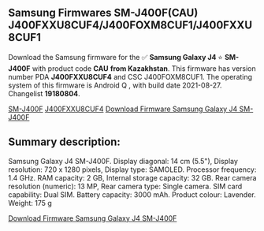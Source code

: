<h2>Samsung Firmwares SM-J400F(CAU) J400FXXU8CUF4/J400FOXM8CUF1/J400FXXU8CUF1</h2>
Download the Samsung firmware for the ✅ <strong>Samsung Galaxy J4 </strong> ⭐ <strong>SM-J400F</strong> with product code <strong>CAU</strong> <strong> from Kazakhstan</strong>. This firmware has version number PDA <strong>J400FXXU8CUF4</strong> and CSC J400FOXM8CUF1. The operating system of this firmware is Android Q , with build date 2021-08-27. Changelist <strong>19180804</strong>.


[SM-J400F](https://samfirm.shop/samsung/model/SM-J400F)
[J400FXXU8CUF4](https://samfirm.shop/samsung/pda/J400FXXU8CUF4)
[Download Firmware Samsung Galaxy J4 SM-J400F](https://samfirm.shop/samsung/firmware/451700)
<h2>Summary description:</h2>
<p>Samsung Galaxy J4 SM-J400F. Display diagonal: 14 cm (5.5"), Display resolution: 720 x 1280 pixels, Display type: SAMOLED. Processor frequency: 1.4 GHz. RAM capacity: 2 GB, Internal storage capacity: 32 GB. Rear camera resolution (numeric): 13 MP, Rear camera type: Single camera. SIM card capability: Dual SIM. Battery capacity: 3000 mAh. Product colour: Lavender. Weight: 175 g</p>


[Download Firmware Samsung Galaxy J4 SM-J400F](https://samfirm.shop/samsung/firmware/451700)
